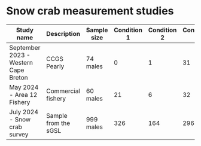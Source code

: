 # Snow crab measurement studies

| Study name                           | Description                    | Sample size   | Condition 1 | Condition 2 | Condition 3 | Condition 4 | Condition 5 |
| ------------------------------------ | ------------------------------ | ------------- | ----------- | ----------- | ----------- | ----------- | ----------- |
| September 2023 - Western Cape Breton | CCGS Pearly                    | 74 males      |           0 |           1 |          31 |          29 |          13 |
| May 2024 - Area 12 Fishery           | Commercial fishery             | 60 males      |          21 |           6 |          32 |           1 |           0 |
| July 2024 - Snow crab survey         | Sample from the sGSL           | 999 males     |         326 |         164 |         296 |         171 |          42 |
